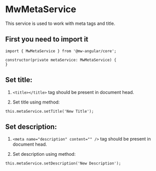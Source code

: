 # MwMetaService

This service is used to work with meta tags and title.

## First you need to import it

```
import { MwMetaService } from '@mw-angular/core';

constructor(private metaService: MwMetaService) {
}
```

## Set title:

1. `<title></title>` tag should be present in document head.

2. Set title using method:

```
this.metaService.setTitle('New Title');
```

## Set description:

1. `<meta name="description" content="" />` tag should be present in document head.

2. Set description using method:

```
this.metaService.setDescription('New Description');
```
